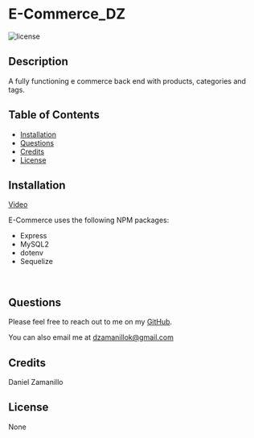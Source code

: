 # E-Commerce_DZ

![license](https://img.shields.io/badge/license-None-blue)

## Description

A fully functioning e commerce back end with products, categories and tags.

## Table of Contents

- [Installation](#installation)
- [Questions](#questions)
- [Credits](#credits)
- [License](#license)

## Installation

[Video](https://watch.screencastify.com/v/rjLFfWHpcjozhn15u9qh)

E-Commerce uses the following NPM packages:

- Express
- MySQL2
- dotenv
- Sequelize

<br>

## Questions

Please feel free to reach out to me on my [GitHub](https://github.com/dzamanillo).

You can also email me at dzamanillok@gmail.com

## Credits

Daniel Zamanillo

## License

None
